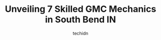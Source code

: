 ---
layout: ampstory
image: https://images.unsplash.com/photo-1474015977340-64a93f54a9f5?ixlib=rb-4.0.3&ixid=MnwxMjA3fDB8MHxwaG90by1wYWdlfHx8fGVufDB8fHx8&auto=format&fit=crop&w=640&h=853&q=80
author: techidn
featured: false
description: Discover the 7 best GMC Mechanic in South Bend IN, USA and ensure your vehicle receives the highest quality of care. These trusted professionals are known for their skill, knowledge, and ded
title: Unveiling 7 Skilled GMC Mechanics in South Bend IN
cover:
   title: Unveiling 7 Skilled GMC Mechanics in South Bend IN
   subtitle: Rickpate
   background: https://images.unsplash.com/photo-1474015977340-64a93f54a9f5?ixlib=rb-4.0.3&ixid=MnwxMjA3fDB8MHxwaG90by1wYWdlfHx8fGVufDB8fHx8&auto=format&fit=crop&w=640&h=853&q=80

pages: 
 - layout: thirds
   top: <h1>#1 Ricks Auto Service</h1>
   bottom: "<p>Had an excellent experience at Ricks Auto Care. Service was great. Employees were extremely polite and helpful. Definitely would recommend to others.</p>"
   background: https://www.knot35.com/toplist/wp-content/uploads/2023/06/best-gmc-mechanic-1-in-south-bend-in-1685839194.jpeg
   backgroundblur: true
 - layout: thirds
   top: <h1>#2 Omari Auto Sales</h1>
   bottom: "<p>816 S Michigan St, South Bend, IN 46601, United States</p>"
   background: https://www.knot35.com/toplist/wp-content/uploads/2023/06/best-gmc-mechanic-2-in-south-bend-in-1685839194.jpeg
   cta:
      link: https://www.knot35.com/toplist/unveiling-7-skilled-gmc-mechanics-in-south-bend-in/
      text: Unveiling 7 Skilled GMC Mechanics in South Bend IN
 - layout: thirds
   top: <h1>#3 Gurley Leep GM Giant</h1>
   bottom: "<p>215 W Douglas Rd, Mishawaka, IN 46545, United States</p>"
   background: https://www.knot35.com/toplist/wp-content/uploads/2023/06/best-gmc-mechanic-3-in-south-bend-in-1685839194.jpeg
   cta:
      link: https://www.knot35.com/toplist/unveiling-7-skilled-gmc-mechanics-in-south-bend-in/
      text: Unveiling 7 Skilled GMC Mechanics in South Bend IN
 - layout: thirds
   top: <h1>#4 Daves Garage</h1>
   bottom: "<p>2900 S Main St, South Bend, IN 46614, United States</p>"
   background: https://images.unsplash.com/photo-1510906594845-bc082582c8cc?ixlib=rb-4.0.3&ixid=MnwxMjA3fDB8MHxwaG90by1wYWdlfHx8fGVufDB8fHx8&auto=format&fit=crop&w=640&h=853&q=80
   cta:
      link: https://www.knot35.com/toplist/unveiling-7-skilled-gmc-mechanics-in-south-bend-in/
      text: Unveiling 7 Skilled GMC Mechanics in South Bend IN
 - layout: thirds
   top: <h1>#5 Veldmans Auto Parts, Inc.</h1>
   bottom: "<p>25926 IN-2, South Bend, IN 46619, United States</p>"
   background: https://images.unsplash.com/photo-1574169208507-84376144848b?ixlib=rb-4.0.3&ixid=MnwxMjA3fDB8MHxwaG90by1wYWdlfHx8fGVufDB8fHx8&auto=format&fit=crop&w=640&h=853&q=80
   cta:
      link: https://www.knot35.com/toplist/unveiling-7-skilled-gmc-mechanics-in-south-bend-in/
      text: Unveiling 7 Skilled GMC Mechanics in South Bend IN
 - layout: thirds
   top: <h1>#6 Tims Auto Repair</h1>
   bottom: "<p>141 E Ireland Rd, South Bend, IN 46614, United States</p>"
   background: https://images.unsplash.com/photo-1595364397663-fca4f075d796?ixlib=rb-4.0.3&ixid=MnwxMjA3fDB8MHxwaG90by1wYWdlfHx8fGVufDB8fHx8&auto=format&fit=crop&w=640&h=853&q=80
   cta:
      link: https://www.knot35.com/toplist/unveiling-7-skilled-gmc-mechanics-in-south-bend-in/
      text: Unveiling 7 Skilled GMC Mechanics in South Bend IN
 - layout: thirds
   top: <h1>#7 S&H Auto Group South Bend</h1>
   bottom: "<p>50792 State Hwy 933, South Bend, IN 46637, United States</p>"
   background: https://images.unsplash.com/photo-1567095761054-7a02e69e5c43?ixlib=rb-4.0.3&ixid=MnwxMjA3fDB8MHxwaG90by1wYWdlfHx8fGVufDB8fHx8&auto=format&fit=crop&w=640&h=853&q=80
   cta:
      link: https://www.knot35.com/toplist/unveiling-7-skilled-gmc-mechanics-in-south-bend-in/
      text: Unveiling 7 Skilled GMC Mechanics in South Bend IN
 - layout: thirds
   middle: Continue reading...
   background: https://images.unsplash.com/photo-1608411404720-c8f0417bcdba?ixlib=rb-4.0.3&ixid=MnwxMjA3fDB8MHxwaG90by1wYWdlfHx8fGVufDB8fHx8&auto=format&fit=crop&w=640&h=853&q=80
   cta:
      link: https://www.knot35.com/toplist/unveiling-7-skilled-gmc-mechanics-in-south-bend-in/
      text: Unveiling 7 Skilled GMC Mechanics in South Bend IN
      
---